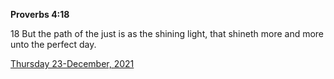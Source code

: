 **Proverbs 4:18**

18 But the path of the just is as the shining light, that shineth more and more unto the perfect day.

[Thursday 23-December, 2021](https://t.me/s/daily_scripture)
